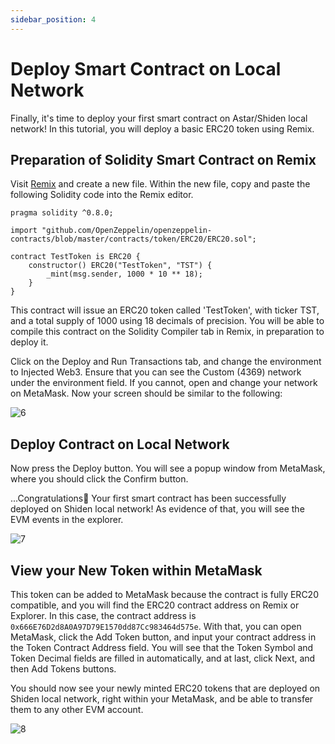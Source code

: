 ```yaml
---
sidebar_position: 4
---
```


# Deploy Smart Contract on Local Network

Finally, it's time to deploy your first smart contract on Astar/Shiden local network! In this tutorial, you will deploy a basic ERC20 token using Remix.

## Preparation of Solidity Smart Contract on Remix

Visit [Remix](https://remix.ethereum.org/) and create a new file. Within the new file, copy and paste the following Solidity code into the Remix editor.

```sol
pragma solidity ^0.8.0;

import "github.com/OpenZeppelin/openzeppelin-contracts/blob/master/contracts/token/ERC20/ERC20.sol";

contract TestToken is ERC20 {
    constructor() ERC20("TestToken", "TST") {
        _mint(msg.sender, 1000 * 10 ** 18);
    }
}
```

This contract will issue an ERC20 token called 'TestToken', with ticker TST, and a total supply of 1000 using 18 decimals of precision. You will be able to compile this contract on the Solidity Compiler tab in Remix, in preparation to deploy it.

Click on the Deploy and Run Transactions tab, and change the environment to Injected Web3. Ensure that you can see the Custom (4369) network under the environment field. If you cannot, open and change your network on MetaMask. Now your screen should be similar to the following:

![6](img/6.png)

## Deploy Contract on Local Network

Now press the Deploy button. You will see a popup window from MetaMask, where you should click the Confirm button.

...Congratulations🎉 Your first smart contract has been successfully deployed on Shiden local network! As evidence of that, you will see the EVM events in the explorer.

![7](img/7.png)

## View your New Token within MetaMask

This token can be added to MetaMask because the contract is fully ERC20 compatible, and you will find the ERC20 contract address on Remix or Explorer. In this case, the contract address is `0x666E76D2d8A0A97D79E1570dd87Cc983464d575e`. With that, you can open MetaMask, click the Add Token button, and input your contract address in the Token Contract Address field. You will see that the Token Symbol and Token Decimal fields are filled in automatically, and at last, click Next, and then Add Tokens buttons.

You should now see your newly minted ERC20 tokens that are deployed on Shiden local network, right within your MetaMask, and be able to transfer them to any other EVM account.

![8](img/8.png)
